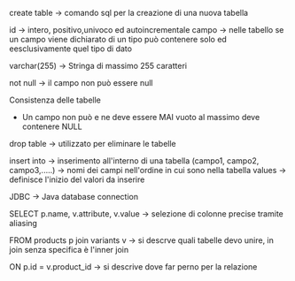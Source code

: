 create table -> comando sql per la creazione di una nuova tabella

id -> intero, positivo,univoco ed autoincrementale
campo -> nelle tabello se un campo viene dichiarato di un tipo può contenere solo ed eesclusivamente quel tipo di dato

varchar(255) -> Stringa di massimo 255 caratteri

not null -> il campo non può essere null

Consistenza delle tabelle
- Un campo non può e ne deve essere MAI vuoto al massimo deve contenere NULL

drop table -> utilizzato per eliminare le tabelle

insert into <nome tabella>-> inserimento all'interno di una tabella
(campo1, campo2, campo3,.....) -> nomi dei campi nell'ordine in cui sono nella tabella
values -> definisce l'inizio del valori da inserire


JDBC -> Java database connection


SELECT p.name, v.attribute, v.value -> selezione di colonne precise tramite aliasing

FROM products p join variants v -> si descrve quali tabelle devo unire, in join senza specifica è l'inner join

ON p.id = v.product_id -> si descrive dove far perno per la relazione